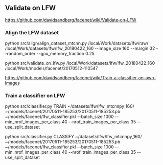 
## Validate on LFW
https://github.com/davidsandberg/facenet/wiki/Validate-on-LFW

### Align the LFW dataset

python src/align/align_dataset_mtcnn.py /local/Work/datasets/lfw/raw/ /local/Work/datasets/lfw/lfw_20180422_160 --image_size 160 --margin 32 --random_order --gpu_memory_fraction 0.25

python src/validate_on_lfw.py /local/Work/datasets/lfw/lfw_20180422_160 /local/Work/models/facenet/20170512-110547


https://github.com/davidsandberg/facenet/wiki/Train-a-classifier-on-own-images

### Train a classifier on LFW

python src/classifier.py TRAIN ~/datasets/lfw/lfw_mtcnnpy_160/ ~/models/facenet/20170511-185253/20170511-185253.pb ~/models/facenet/lfw_classifier.pkl --batch_size 1000 --min_nrof_images_per_class 40 --nrof_train_images_per_class 35 --use_split_dataset

python src/classifier.py CLASSIFY ~/datasets/lfw/lfw_mtcnnpy_160/ ~/models/facenet/20170511-185253/20170511-185253.pb ~/models/facenet/lfw_classifier.pkl --batch_size 1000 --min_nrof_images_per_class 40 --nrof_train_images_per_class 35 --use_split_dataset

